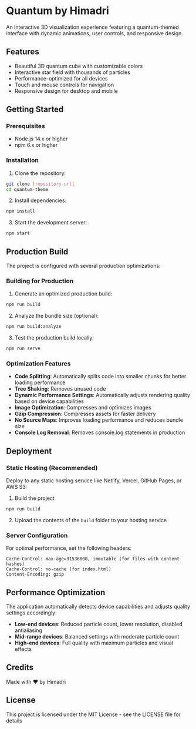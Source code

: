 # Quantum by Himadri

An interactive 3D visualization experience featuring a quantum-themed interface with dynamic animations, user controls, and responsive design.

## Features

- Beautiful 3D quantum cube with customizable colors
- Interactive star field with thousands of particles
- Performance-optimized for all devices
- Touch and mouse controls for navigation
- Responsive design for desktop and mobile

## Getting Started

### Prerequisites

- Node.js 14.x or higher
- npm 6.x or higher

### Installation

1. Clone the repository:
```bash
git clone [repository-url]
cd quantum-theme
```

2. Install dependencies:
```bash
npm install
```

3. Start the development server:
```bash
npm start
```

## Production Build

The project is configured with several production optimizations:

### Building for Production

1. Generate an optimized production build:
```bash
npm run build
```

2. Analyze the bundle size (optional):
```bash
npm run build:analyze
```

3. Test the production build locally:
```bash
npm run serve
```

### Optimization Features

- **Code Splitting**: Automatically splits code into smaller chunks for better loading performance
- **Tree Shaking**: Removes unused code
- **Dynamic Performance Settings**: Automatically adjusts rendering quality based on device capabilities
- **Image Optimization**: Compresses and optimizes images
- **Gzip Compression**: Compresses assets for faster delivery
- **No Source Maps**: Improves loading performance and reduces bundle size
- **Console Log Removal**: Removes console.log statements in production

## Deployment

### Static Hosting (Recommended)

Deploy to any static hosting service like Netlify, Vercel, GitHub Pages, or AWS S3:

1. Build the project
```bash
npm run build
```

2. Upload the contents of the `build` folder to your hosting service

### Server Configuration

For optimal performance, set the following headers:

```
Cache-Control: max-age=31536000, immutable (for files with content hashes)
Cache-Control: no-cache (for index.html)
Content-Encoding: gzip
```

## Performance Optimization

The application automatically detects device capabilities and adjusts quality settings accordingly:

- **Low-end devices**: Reduced particle count, lower resolution, disabled antialiasing
- **Mid-range devices**: Balanced settings with moderate particle count
- **High-end devices**: Full quality with maximum particles and visual effects

## Credits

Made with ❤️ by Himadri

## License

This project is licensed under the MIT License - see the LICENSE file for details
